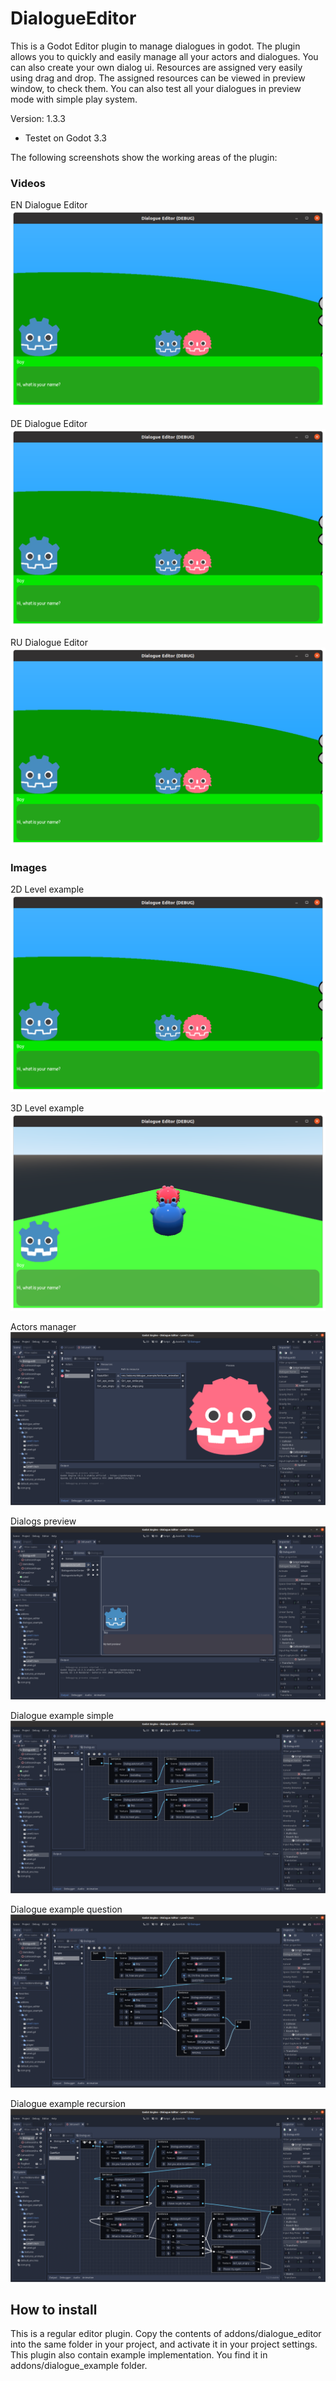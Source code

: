 # DialogueEditor

This is a Godot Editor plugin to manage dialogues in godot. The plugin allows you to quickly and easily manage all your actors and dialogues. You can also create your own dialog ui. Resources are assigned very easily using drag and drop. The assigned resources can be viewed in preview window, to check them. You can also test all your dialogues in preview mode with simple play system.

Version: 1.3.3
 - Testet on Godot 3.3

The following screenshots show the working areas of the plugin:

### Videos
EN Dialogue Editor
[![EN Dialogue Editor](https://raw.githubusercontent.com/VP-GAMES/DialogueEditor/main/.github/images/level2d.png)](https://www.youtube.com/watch?v=UUG1ViImwcM&list=PL41Y0dlU24xcbFsubnvMRX9jHGBizo_AE)

DE Dialogue Editor
[![DE Dialogue Editor](https://raw.githubusercontent.com/VP-GAMES/DialogueEditor/main/.github/images/level2d.png)](https://www.youtube.com/watch?v=NyKvWI5dUrM&list=PL41Y0dlU24xd0qVkOXA_oF30UWumH2HXe)

RU Dialogue Editor
[![RU Dialogue Editor](https://raw.githubusercontent.com/VP-GAMES/DialogueEditor/main/.github/images/level2d.png)](https://www.youtube.com/watch?v=-jsNpYUrGzA&list=PL41Y0dlU24xfP7o5_zPUd5bhLTadB4BxG)

### Images
2D Level example
![2D Level example](https://raw.githubusercontent.com/VP-GAMES/DialogueEditor/main/.github/images/level2d.png)

3D Level example
![3D Level example](https://raw.githubusercontent.com/VP-GAMES/DialogueEditor/main/.github/images/level3d.png)

Actors manager
![Actors manager](https://raw.githubusercontent.com/VP-GAMES/DialogueEditor/main/.github/images/actors.png)

Dialogs preview
![Dialogs preview](https://raw.githubusercontent.com/VP-GAMES/DialogueEditor/main/.github/images/preview.png)

Dialogue example simple
![Dialogue example simple](https://raw.githubusercontent.com/VP-GAMES/DialogueEditor/main/.github/images/dialogue_simple.png)

Dialogue example question
![Dialogue example simple](https://raw.githubusercontent.com/VP-GAMES/DialogueEditor/main/.github/images/dialogue_question.png)

Dialogue example recursion
![Dialogue example simple](https://raw.githubusercontent.com/VP-GAMES/DialogueEditor/main/.github/images/dialogue_recursion.png)

How to install
-----------------

This is a regular editor plugin. Copy the contents of addons/dialogue_editor into the same folder in your project, and activate it in your project settings.
This plugin also contain example implementation. You find it in addons/dialogue_example folder.
